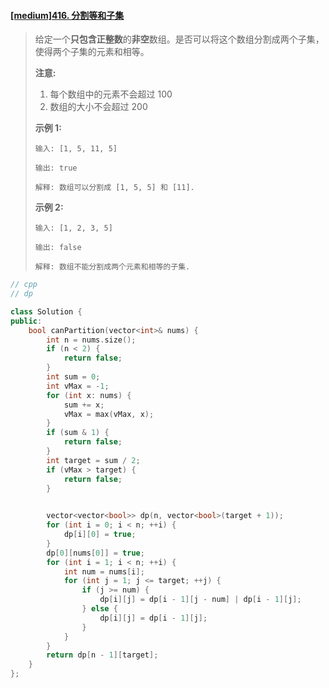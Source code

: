 #### [[medium]416. 分割等和子集](https://leetcode-cn.com/problems/partition-equal-subset-sum/)

> 给定一个**只包含正整数**的**非空**数组。是否可以将这个数组分割成两个子集，使得两个子集的元素和相等。
>
> **注意:**
>
> 1. 每个数组中的元素不会超过 100
> 2. 数组的大小不会超过 200
>
> **示例 1:**
>
> ```
> 输入: [1, 5, 11, 5]
> 
> 输出: true
> 
> 解释: 数组可以分割成 [1, 5, 5] 和 [11].
> ```
>
>  
>
> **示例 2:**
>
> ```
> 输入: [1, 2, 3, 5]
> 
> 输出: false
> 
> 解释: 数组不能分割成两个元素和相等的子集.
> ```



```cpp
// cpp
// dp

class Solution {
public:
    bool canPartition(vector<int>& nums) {
        int n = nums.size();
        if (n < 2) {
            return false;
        }
        int sum = 0;
        int vMax = -1;
        for (int x: nums) {
            sum += x;
            vMax = max(vMax, x);
        }
        if (sum & 1) {
            return false;
        }
        int target = sum / 2;
        if (vMax > target) {
            return false;
        }
        

        vector<vector<bool>> dp(n, vector<bool>(target + 1));
        for (int i = 0; i < n; ++i) {
            dp[i][0] = true;
        }
        dp[0][nums[0]] = true;
        for (int i = 1; i < n; ++i) {
            int num = nums[i];
            for (int j = 1; j <= target; ++j) {
                if (j >= num) {
                    dp[i][j] = dp[i - 1][j - num] | dp[i - 1][j];
                } else {
                    dp[i][j] = dp[i - 1][j];
                }
            }
        }
        return dp[n - 1][target];
    } 
};
```

